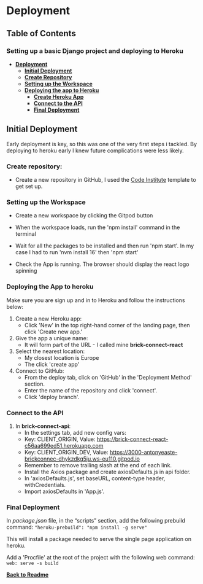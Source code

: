 # Deployment

## Table of Contents

### Setting up a basic Django project and deploying to Heroku

-   [**Deployment**](#deployment)
    -   [**Initial Deployment**](#initial-deployment)
    -   [**Create Repository**](#create-repository)
    -   [**Setting up the Workspace**](#setting-up-the-workspace)
    -   [**Deploying the app to Heroku**](#deploying-the-app-to-heroku)
        -   [**Create Heroku App**](#create-heroku-app)
        -   [**Connect to the API**](#connect-to-the-api)
        -   [**Final Deployment**](#final-deployment)

## Initial Deployment

Early deployment is key, so this was one of the very first steps i tackled. By deploying to heroku early I knew future complications were less likely.


### Create repository:

*  Create a new repository in GitHub, I used the [Code Institute](https://github.com/new?template_name=react-ci-template&template_owner=Code-Institute-Org) template to get set up.

### Setting up the Workspace

* Create a new workspace by clicking the Gitpod button

* When the workspace loads, run the 'npm install' command in the terminal

* Wait for all the packages to be installed and then run 'npm start'. In my case I had to run 'nvm install 16' then 'npm start'

* Check the App is running. The browser should display the react logo spinning

### Deploying the App to heroku

Make sure you are sign up and in to Heroku and follow the instructions below:

1. Create a new Heroku app:
    * Click 'New' in the top right-hand corner of the landing page, then click 'Create new app.'
2. Give the app a unique name:
    * It will form part of the URL - I called mine **brick-connect-react**
3. Select the nearest location:
    * My closest location is Europe
    * The click 'create app'
4. Connect to GitHub:
    * From the deploy tab, click on 'GitHub' in the 'Deployment Method' section.
    * Enter the name of the repository and click 'connect'.
    * Click 'deploy branch'.

### Connect to the API

1. In **brick-connect-api**:
    * In the settings tab, add new config vars:
    - Key: CLIENT_ORIGIN, Value: https://brick-connect-react-c56aa699ed51.herokuapp.com
    - Key: CLIENT_ORIGIN_DEV, Value: https://3000-antonyeaste-brickconnec-dhykzdkg5ju.ws-eu110.gitpod.io
    * Remember to remove trailing slash at the end of each link.
    * Install the Axios package and create axiosDefaults.js in api folder.
    - In 'axiosDefaults.js', set baseURL, content-type header, withCredentials.
    - Import axiosDefaults in 'App.js'.

### Final Deployment

In *package.json* file, in the “scripts” section, add the following prebuild command: `"heroku-prebuild": "npm install -g serve"`

This will install a package needed to serve the single page application on heroku.

Add a 'Procfile' at the root of the project with the following web command: `web: serve -s build`


**[Back to Readme](README.md)**